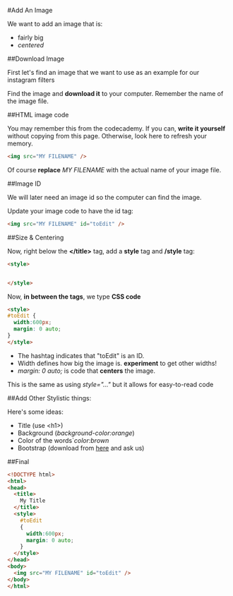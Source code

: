 #Add An Image

We want to add an image that is:

- fairly big
- *centered*

##Download Image

First let's find an image that we want to use as an example for our instagram filters

Find the image and **download it** to your computer.  Remember the name of the image file.

##HTML image code

You may remember this from the codecademy.  If you can, **write it yourself** without copying from this page.  Otherwise, look here to refresh your memory.

```html
<img src="MY FILENAME" />
```

Of course **replace** *MY FILENAME* with the actual name of your image file.

##Image ID

We will later need an image id so the computer can find the image.

Update your image code to have the id tag:

```html
<img src="MY FILENAME" id="toEdit" />
```

##Size & Centering

Now, right below the **&lt;/title&gt;** tag, add a **style** tag and **/style** tag:

```html
<style>


</style>
```

Now, **in between the tags**, we type **CSS code**

```html
<style>
#toEdit {
  width:600px;
  margin: 0 auto;
}
</style>
```

* The hashtag indicates that "toEdit" is an ID.
* Width defines how big the image is.  **experiment** to get other widths!
* *margin: 0 auto;* is code that **centers** the image.

This is the same as using *style="..."* but it allows for easy-to-read code

##Add Other Stylistic things:

Here's some ideas:

- Title (use &lt;h1&gt;)
- Background (*background-color:orange*)
- Color of the words`*color:brown*
- Bootstrap (download from [here](http://getbootstrap.com/getting-started/) and ask us)


##Final

```html
<!DOCTYPE html>
<html>
<head>
  <title>
    My Title
  </title>
  <style>
    #toEdit
    {
      width:600px;
      margin: 0 auto;
    }
  </style>
</head>
<body>
  <img src="MY FILENAME" id="toEdit" />
</body>
</html>
```
